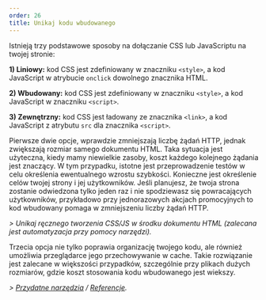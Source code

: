 ```yaml
---
order: 26
title: Unikaj kodu wbudowanego
---
```


Istnieją trzy podstawowe sposoby na dołączanie CSS lub JavaScriptu na twojej stronie:

**1) Liniowy:** kod CSS jest zdefiniowany w znaczniku `<style>`, a kod JavaScript w atrybucie `onclick` dowolnego znacznika HTML.

**2) Wbudowany:** kod CSS jest zdefiniowany w znaczniku `<style>`, a kod JavaScript w znaczniku `<script>`.

**3) Zewnętrzny:** kod CSS jest ładowany ze znacznika `<link>`, a kod JavaScript z atrybutu `src` dla znacznika `<script>`.

Pierwsze dwie opcje, wprawdzie zmniejszają liczbę żądań HTTP, jednak zwiększają rozmiar samego dokumentu HTML. Taka sytuacja jest użyteczna, kiedy mamy niewielkie zasoby, koszt każdego kolejnego żądania jest znaczący. W tym przypadku, istotne jest przeprowadzenie testów w celu określenia ewentualnego wzrostu szybkości. Konieczne jest określenie celów twojej strony i jej użytkowników. Jeśli planujesz, że twoja strona zostanie odwiedzona tylko jeden raz i nie spodziewasz się powracających użytkowników, przykładowo przy jednorazowych akcjach promocyjnych to kod wbudowany pomaga w zmniejszeniu liczby żądań HTTP.

*> Unikaj ręcznego tworzenia CSS/JS w środku dokumentu HTML (zalecana jest automatyzacja przy pomocy narzędzi).*

Trzecia opcja nie tylko poprawia organizację twojego kodu, ale również umożliwia przeglądarce jego przechowywanie w cache. Takie rozwiązanie jest zalecane w większości przypadków, szczególnie przy plikach dużych rozmiarów, gdzie koszt stosowania kodu wbudowanego jest wiekszy.

*> [Przydatne narzędzia](https://github.com/zenorocha/browser-diet/wiki/Tools#wiki-avoid-inlineembedded-code) / [Referencje](https://github.com/zenorocha/browser-diet/wiki/References#avoid-inlineembedded-code).*
